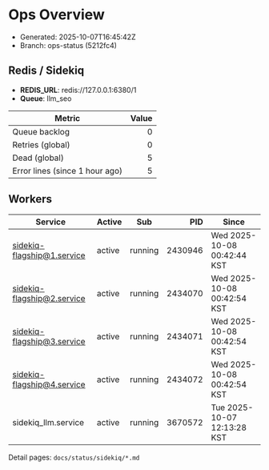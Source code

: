 # Ops Overview

- Generated: 2025-10-07T16:45:42Z
- Branch: ops-status (5212fc4)

## Redis / Sidekiq
- **REDIS_URL**: redis://127.0.0.1:6380/1
- **Queue**: llm_seo

| Metric | Value |
|---|---:|
| Queue backlog | 0 |
| Retries (global) | 0 |
| Dead (global) | 5 |
| Error lines (since 1 hour ago) | 5 |

## Workers
| Service | Active | Sub | PID | Since |
|---|---|---|---:|---|
| sidekiq-flagship@1.service | active | running | 2430946 | Wed 2025-10-08 00:42:44 KST |
| sidekiq-flagship@2.service | active | running | 2434070 | Wed 2025-10-08 00:42:54 KST |
| sidekiq-flagship@3.service | active | running | 2434071 | Wed 2025-10-08 00:42:54 KST |
| sidekiq-flagship@4.service | active | running | 2434072 | Wed 2025-10-08 00:42:54 KST |
| sidekiq_llm.service | active | running | 3670572 | Tue 2025-10-07 12:13:28 KST |

Detail pages: `docs/status/sidekiq/*.md`
